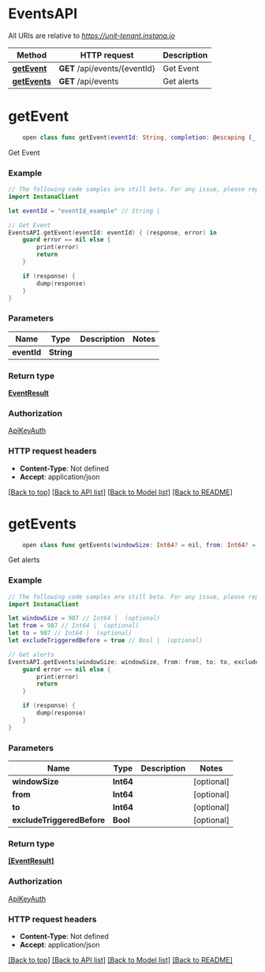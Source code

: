 # EventsAPI

All URIs are relative to *https://unit-tenant.instana.io*

Method | HTTP request | Description
------------- | ------------- | -------------
[**getEvent**](EventsAPI.md#getevent) | **GET** /api/events/{eventId} | Get Event
[**getEvents**](EventsAPI.md#getevents) | **GET** /api/events | Get alerts


# **getEvent**
```swift
    open class func getEvent(eventId: String, completion: @escaping (_ data: EventResult?, _ error: Error?) -> Void)
```

Get Event

### Example 
```swift
// The following code samples are still beta. For any issue, please report via http://github.com/OpenAPITools/openapi-generator/issues/new
import InstanaClient

let eventId = "eventId_example" // String | 

// Get Event
EventsAPI.getEvent(eventId: eventId) { (response, error) in
    guard error == nil else {
        print(error)
        return
    }

    if (response) {
        dump(response)
    }
}
```

### Parameters

Name | Type | Description  | Notes
------------- | ------------- | ------------- | -------------
 **eventId** | **String** |  | 

### Return type

[**EventResult**](EventResult.md)

### Authorization

[ApiKeyAuth](../README.md#ApiKeyAuth)

### HTTP request headers

 - **Content-Type**: Not defined
 - **Accept**: application/json

[[Back to top]](#) [[Back to API list]](../README.md#documentation-for-api-endpoints) [[Back to Model list]](../README.md#documentation-for-models) [[Back to README]](../README.md)

# **getEvents**
```swift
    open class func getEvents(windowSize: Int64? = nil, from: Int64? = nil, to: Int64? = nil, excludeTriggeredBefore: Bool? = nil, completion: @escaping (_ data: [EventResult]?, _ error: Error?) -> Void)
```

Get alerts

### Example 
```swift
// The following code samples are still beta. For any issue, please report via http://github.com/OpenAPITools/openapi-generator/issues/new
import InstanaClient

let windowSize = 987 // Int64 |  (optional)
let from = 987 // Int64 |  (optional)
let to = 987 // Int64 |  (optional)
let excludeTriggeredBefore = true // Bool |  (optional)

// Get alerts
EventsAPI.getEvents(windowSize: windowSize, from: from, to: to, excludeTriggeredBefore: excludeTriggeredBefore) { (response, error) in
    guard error == nil else {
        print(error)
        return
    }

    if (response) {
        dump(response)
    }
}
```

### Parameters

Name | Type | Description  | Notes
------------- | ------------- | ------------- | -------------
 **windowSize** | **Int64** |  | [optional] 
 **from** | **Int64** |  | [optional] 
 **to** | **Int64** |  | [optional] 
 **excludeTriggeredBefore** | **Bool** |  | [optional] 

### Return type

[**[EventResult]**](EventResult.md)

### Authorization

[ApiKeyAuth](../README.md#ApiKeyAuth)

### HTTP request headers

 - **Content-Type**: Not defined
 - **Accept**: application/json

[[Back to top]](#) [[Back to API list]](../README.md#documentation-for-api-endpoints) [[Back to Model list]](../README.md#documentation-for-models) [[Back to README]](../README.md)

